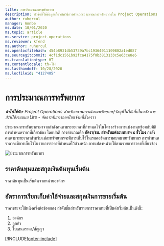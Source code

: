```yaml
---
title: การประมาณการทรัพยากร
description: หัวข้อนี้ให้ข้อมูลเกี่ยวกับวิธีการคำนวณประมาณการทรัพยากรใน Project Operations
author: ruhercul
manager: Annbe
ms.date: 10/01/2020
ms.topic: article
ms.service: project-operations
ms.reviewer: kfend
ms.author: ruhercul
ms.openlocfilehash: 454b8931db53739a7bc19364911109802a1ed087
ms.sourcegitcommit: 4cf1dc1561b92fca4175f0b3813133c5e63ce8e6
ms.translationtype: HT
ms.contentlocale: th-TH
ms.lasthandoff: 10/28/2020
ms.locfileid: "4127405"
---
```

# <a name="resource-estimates"></a>การประมาณการทรัพยากร

_**นำไปใช้กับ:** Project Operations สำหรับสถานการณ์ตามทรัพยากร/วัสดุที่ไม่ได้เก็บในคลัง การปรับใช้งานแบบ Lite - จัดการกับการออกใบแจ้งหนี้ชั่วคราว_

ประมาณการทรัพยากรมาจากกำลังคนตามระยะเวลาที่กำหนดไว้ในโครงสร้างการแบ่งงานพร้อมกับมิติการกำหนดราคาที่เกี่ยวข้อง โดยปกติ การคำนวณคือ **อัตรา/ชม. สำหรับแต่ละบทบาท x ชั่วโมง** กำลังคนตามระยะเวลาสำหรับแต่ละทรัพยากรจะมีการเก็บไว้ในเรกคอร์ดการมอบหมายทรัพยากร การกำหนดราคาจะมีการเก็บไว้ในรายการราคาที่กำหนดไว้ล่วงหน้า การแปลงหน่วยใช้ตามรายการราคาที่เกี่ยวข้อง

![ประมาณการทรัพยากร](./media/navigation12.png)

## <a name="default-cost-price-and-cost-currency"></a>ราคาต้นทุนและสกุลเงินต้นทุนเริ่มต้น

ราคาต้นทุนเป็นเริ่มต้นจากหน่วยองค์กร

## <a name="default-bill-rate-and-sales-currency"></a>อัตราการเรียกเก็บค่าใช้จ่ายและสกุลเงินการขายเริ่มต้น

ราคาขายจะใช้หนึ่งครั้งต่อข้อตกลง ลำดับชั้นสำหรับรายการราคาขายที่เป็นค่าเริ่มต้นเป็นดังนี้:

1. องค์กร
2. ลูกค้า
3. ใบเสนอราคา/สัญญา


[!INCLUDE[footer-include](../includes/footer-banner.md)]